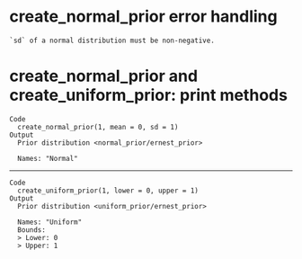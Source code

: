 # create_normal_prior error handling

    `sd` of a normal distribution must be non-negative.

# create_normal_prior and create_uniform_prior: print methods

    Code
      create_normal_prior(1, mean = 0, sd = 1)
    Output
      Prior distribution <normal_prior/ernest_prior>
      
      Names: "Normal"

---

    Code
      create_uniform_prior(1, lower = 0, upper = 1)
    Output
      Prior distribution <uniform_prior/ernest_prior>
      
      Names: "Uniform"
      Bounds:
      > Lower: 0
      > Upper: 1

